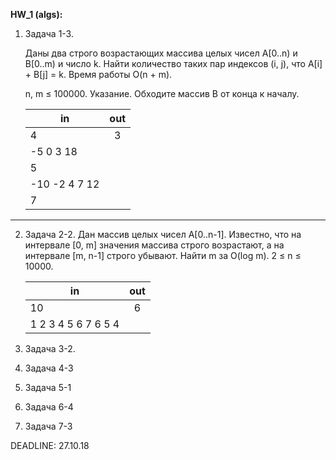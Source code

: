 **HW_1 (algs):**

1. Задача 1-3.

     Даны два строго возрастающих массива целых чисел A[0..n) и B[0..m) и число k. Найти количество таких пар индексов (i, j), что A[i] + B[j] = k. Время работы O(n + m).

    n, m ≤ 100000.
Указание. Обходите массив B от конца к началу.

    |__in__|__out__|
    |---|:----:|
    |4|3|
    |-5 0 3 18|
    |5|
    |-10 -2 4 7 12|
    |7|
---
2. Задача 2-2.
    Дан массив целых чисел А[0..n-1]. Известно, что на интервале [0, m] значения массива строго возрастают, а на интервале [m, n-1] строго убывают. Найти m за O(log m).
    2 ≤ n ≤ 10000.
    
    |__in__|__out__|
    |---|:---:|
    |10|6|
    |1 2 3 4 5 6 7 6 5 4|
3. Задача 3-2.
4. Задача 4-3
5. Задача 5-1
6. Задача 6-4
7. Задача 7-3

DEADLINE: 27.10.18
